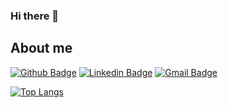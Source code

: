 ### Hi there 👋

<!--
**Tuliolivieri/Tuliolivieri** is a ✨ _special_ ✨ repository because its `README.md` (this file) appears on your GitHub profile.

Here are some ideas to get you started:

- 🔭 I’m currently working on ...
- 🌱 I’m currently learning ...
- 👯 I’m looking to collaborate on ...
- 🤔 I’m looking for help with ...
- 💬 Ask me about ...
- 📫 How to reach me: ...
- ⚡ Fun fact: ...
-->

## About me 
[![Github Badge](https://img.shields.io/badge/-Github-000?style=flat-square&logo=Github&logoColor=white&link=https://github.com/Tuliolivieri)](https://github.com/Tuliolivieri)
[![Linkedin Badge](https://img.shields.io/badge/-LinkedIn-blue?style=flat-square&logo=Linkedin&logoColor=white&link=https://www.linkedin.com/in/tuliolivieri/)](https://www.linkedin.com/in/tuliolivieri/)
[![Gmail Badge](https://img.shields.io/badge/-Gmail-c14438?style=flat-square&logo=Gmail&logoColor=white&link=mailto:tuliolivieri@gmail.com)](mailto:tuliolivieri@gmail.com)

[![Top Langs](https://github-readme-stats.vercel.app/api/top-langs/?username=Tuliolivieri&theme=chartreuse-dark&layout=compact)](https://github.com/anuraghazra/github-readme-stats)

<!--[![Tulio Olivieri GitHub stats](https://github-readme-stats.vercel.app/api?username=Tuliolivieri&count_private=true&show_icons=true&theme=chartreuse-dark)](https://github.com/anuraghazra/github-readme-stats)
-->
